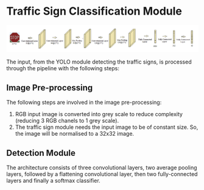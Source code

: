 # Traffic Sign Classification Module
![Alt text](images/Traffic_Sign.png?raw=true "Title")

The input, from the YOLO module detecting the traffic signs, is processed through the pipeline with the following steps:

## Image Pre-processing
The following steps are involved in the image pre-processing:
1. RGB input image is converted into grey scale to reduce complexity (reducing 3 RGB chanels to 1 grey scale).
2. The traffic sign module needs the input image to be of constant size. So, the image will be normalised to a 32x32 image.

## Detection Module
 The architecture consists of three convolutional layers, two average pooling layers, followed by a flattening convolutional layer, then two fully-connected layers and finally a softmax classifier.
